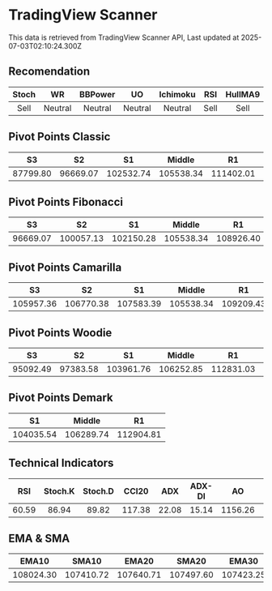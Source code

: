 # TradingView Scanner
This data is retrieved from TradingView Scanner API, Last updated at 2025-07-03T02:10:24.300Z

## Recomendation
| Stoch | WR | BBPower | UO | Ichimoku | RSI | HullMA9 |
| :---: | :---: | :---: | :---: | :---: | :---: | :---: |
| Sell | Neutral | Neutral | Neutral | Neutral | Sell | Sell |

## Pivot Points Classic
| S3 | S2 | S1 | Middle | R1 | R2 | R3 |
| :---: | :---: | :---: | :---: | :---: | :---: | :---: |
| 87799.80 | 96669.07 | 102532.74 | 105538.34 | 111402.01 | 114407.61 | 123276.88 |

## Pivot Points Fibonacci
| S3 | S2 | S1 | Middle | R1 | R2 | R3 |
| :---: | :---: | :---: | :---: | :---: | :---: | :---: |
| 96669.07 | 100057.13 | 102150.28 | 105538.34 | 108926.40 | 111019.55 | 114407.61 |

## Pivot Points Camarilla
| S3 | S2 | S1 | Middle | R1 | R2 | R3 |
| :---: | :---: | :---: | :---: | :---: | :---: | :---: |
| 105957.36 | 106770.38 | 107583.39 | 105538.34 | 109209.43 | 110022.44 | 110835.46 |

## Pivot Points Woodie
| S3 | S2 | S1 | Middle | R1 | R2 | R3 |
| :---: | :---: | :---: | :---: | :---: | :---: | :---: |
| 95092.49 | 97383.58 | 103961.76 | 106252.85 | 112831.03 | 115122.12 | 121700.30 |

## Pivot Points Demark
| S1 | Middle | R1 |
| :---: | :---: | :---: |
| 104035.54 | 106289.74 | 112904.81 |

## Technical Indicators
| RSI | Stoch.K | Stoch.D | CCI20 | ADX | ADX-DI | AO | Mom | MACD | MACD | W.R | HullMA9 |
| :---: | :---: | :---: | :---: | :---: | :---: | :---: | :---: | :---: | :---: | :---: | :---: |
| 60.59 | 86.94 | 89.82 | 117.38 | 22.08 | 15.14 | 1156.26 | 2234.05 | 394.82 | 145.75 | -19.06 | 109838.66 |

## EMA & SMA
| EMA10 | SMA10 | EMA20 | SMA20 | EMA30 | SMA30 | EMA50 | SMA50 | EMA100 | SMA100 | EMA200 | SMA200 |
| :---: | :---: | :---: | :---: | :---: | :---: | :---: | :---: | :---: | :---: | :---: | :---: |
| 108024.30 | 107410.72 | 107640.71 | 107497.60 | 107423.25 | 107514.23 | 107016.81 | 107383.17 | 106426.89 | 105757.19 | 105584.38 | 105783.78 |